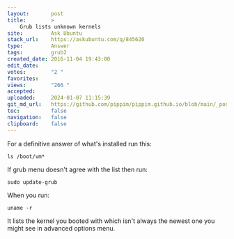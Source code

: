 ```yaml
---
layout:       post
title:        >
    Grub lists unknown kernels
site:         Ask Ubuntu
stack_url:    https://askubuntu.com/q/845620
type:         Answer
tags:         grub2
created_date: 2016-11-04 19:43:00
edit_date:    
votes:        "2 "
favorites:    
views:        "266 "
accepted:     
uploaded:     2024-01-07 11:15:39
git_md_url:   https://github.com/pippim/pippim.github.io/blob/main/_posts/2016/2016-11-04-Grub-lists-unknown-kernels.md
toc:          false
navigation:   false
clipboard:    false
---
```


For a definitive answer of what's installed run this:

``` 
ls /boot/vm*
```

If grub menu doesn't agree with the list then run:

``` 
sudo update-grub
```

When you run:

``` 
uname -r
```

It lists the kernel you booted with which isn't always the newest one you might see in advanced options menu.
